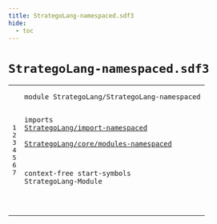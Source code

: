 ```yaml
---
title: StrategoLang-namespaced.sdf3
hide:
  - toc
---
```


# `StrategoLang-namespaced.sdf3`



[pdmosses/stratego/stratego.lang/src-gen/syntax/StrategoLang/StrategoLang-namespaced.sdf3]: https://github.com/pdmosses/stratego/blob/master/stratego.lang/src-gen/syntax/StrategoLang/StrategoLang-namespaced.sdf3 "The source file on GitHub"

<div class="sdf3"><table class="highlighttable"><tbody><tr><td class="linenos"><div class="linenodiv"><pre><span></span>1
2
3
4
5
6
7
</pre></div></td>
<td class="code"><pre><code><span class="keyword">module</span> <span id="StrategoLang/StrategoLang-namespaced_7_43" title="Not referenced locally, nor via imports">StrategoLang/StrategoLang-namespaced</span>

<span class="keyword">imports</span>
  <a href="../import-namespaced.sdf3#StrategoLang/import-namespaced_7_37" id="StrategoLang/import-namespaced_55_85" title="Defined at ../import-namespaced.sdf3 line 1">StrategoLang/import-namespaced</a>        
  <a href="../core/modules-namespaced.sdf3#StrategoLang/core/modules-namespaced_7_43" id="StrategoLang/core/modules-namespaced_89_125" title="Defined at ../core/modules-namespaced.sdf3 line 1">StrategoLang/core/modules-namespaced</a>

<span class="keyword">context-free start-symbols</span> StrategoLang-Module

</code></pre></td></tr></tbody></table></div>